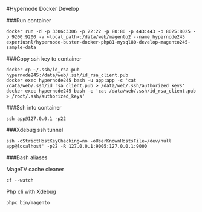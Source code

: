 
#Hypernode Docker Develop

###Run container

```
docker run -d -p 3306:3306 -p 22:22 -p 80:80 -p 443:443 -p 8025:8025 -p 9200:9200 -v <local_path>:/data/web/magento2 --name hypernode245 experiusnl/hypernode-buster-docker-php81-mysql80-develop-magento245-sample-data
```

###Copy ssh key to container

```
docker cp ~/.ssh/id_rsa.pub hypernode245:/data/web/.ssh/id_rsa_client.pub 
docker exec hypernode245 bash -u app:app -c 'cat /data/web/.ssh/id_rsa_client.pub > /data/web/.ssh/authorized_keys'
docker exec hypernode245 bash -c 'cat /data/web/.ssh/id_rsa_client.pub > /root/.ssh/authorized_keys'
```

###Ssh into container
```
ssh app@127.0.0.1 -p22
```

###Xdebug ssh tunnel

```
ssh -oStrictHostKeyChecking=no -oUserKnownHostsFile=/dev/null app@localhost' -p22 -R 127.0.0.1:9005:127.0.0.1:9000
```

###Bash aliases

MageTV cache cleaner
```
cf --watch 
```

Php cli with Xdebug
```
phpx bin/magento
```
